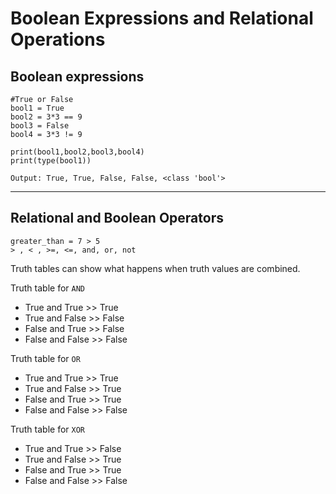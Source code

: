 # Boolean Expressions and Relational Operations

## Boolean expressions

```python3
#True or False
bool1 = True
bool2 = 3*3 == 9
bool3 = False
bool4 = 3*3 != 9

print(bool1,bool2,bool3,bool4)
print(type(bool1))

Output: True, True, False, False, <class 'bool'>
```

--- 

## Relational and Boolean Operators
```
greater_than = 7 > 5
> , < , >=, <=, and, or, not
```
Truth tables can show what happens when truth values are combined.

Truth table for `AND`
- True and True >> True
- True and False >> False
- False and True >> False
- False and False >> False


Truth table for `OR`
- True and True >> True
- True and False >> True
- False and True >> True
- False and False >> False

Truth table for `XOR`
- True and True >> False
- True and False >> True
- False and True >> True
- False and False >> False

